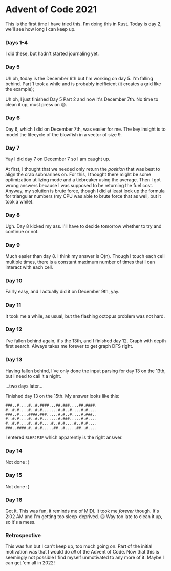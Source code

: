 # Advent of Code 2021

This is the first time I have tried this.
I'm doing this in Rust.
Today is day 2, we'll see how long I can keep up.

### Days 1-4

I did these, but hadn't started journaling yet.

### Day 5

Uh oh, today is the December 6th but I'm working on day 5.
I'm falling behind.
Part 1 took a while and is probably inefficient (it creates a grid like the example);

Uh oh, I just finished Day 5 Part 2 and now it's December 7th.
No time to clean it up, must press on 😅.

### Day 6

Day 6, which I did on December 7th, was easier for me.
The key insight is to model the lifecycle of the blowfish in a vector of size 9.

### Day 7

Yay I did day 7 on December 7 so I am caught up.

At first, I thought that we needed only return the *position* that was best to align the crab submarines on.
For this, I thought there might be some optimization utilizing mode and a tiebreaker using the average.
Then I got wrong answers because I was supposed to be returning the fuel cost.
Anyway, my solution is brute force, though I did at least look up the formula for triangular numbers (my CPU was able to brute force that as well, but it took a while).

### Day 8

Ugh. Day 8 kicked my ass.
I'll have to decide tomorrow whether to try and continue or not.

### Day 9

Much easier than day 8.
I think my answer is O(n).
Though I touch each cell multiple times, there is a constant maximum number of times that I can interact with each cell.

### Day 10

Fairly easy, and I actually did it on December 9th, yay.

### Day 11

It took me a while, as usual, but the flashing octopus problem was not hard.

### Day 12

I've fallen behind again, it's the 13th, and I finished day 12.
Graph with depth first search.
Always takes me forever to get graph DFS right.

### Day 13

Having fallen behind, I've only done the input parsing for day 13 on the 13th, but I need to call it a night.

...two days later...

Finished day 13 on the 15th. My answer looks like this:

```text
###..#....#..#.####...##.###....##.####.
#..#.#....#..#.#.......#.#..#....#.#....
###..#....####.###.....#.#..#....#.###..
#..#.#....#..#.#.......#.###.....#.#....
#..#.#....#..#.#....#..#.#....#..#.#....
###..####.#..#.#.....##..#.....##..#....
```

I entered `BLHFJPJF` which apparently is the right answer.

### Day 14

Not done :(

### Day 15

Not done :(

### Day 16

Got it.
This was fun, it reminds me of [MIDI](https://github.com/webern/midi_file).
It took me *forever* though.
It's 2:02 AM and I'm getting too sleep-deprived. 😩
Way too late to clean it up, so it's a mess.

### Retrospective

This was fun but I can't keep up, too much going on.
Part of the initial motivation was that I would do *all* of the Advent of Code.
Now that this is seemingly not possible I find myself unmotivated to any more of it.
Maybe I can get 'em all in 2022!
